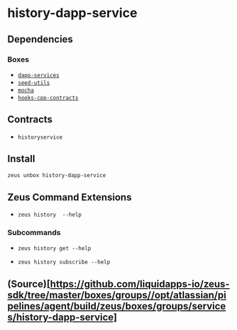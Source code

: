
history-dapp-service 
====================




## Dependencies
### Boxes
* [`dapp-services`](dapp-services.md)
* [`seed-utils`](seed-utils.md)
* [`mocha`](mocha.md)
* [`hooks-cpp-contracts`](hooks-cpp-contracts.md)


## Contracts
* `historyservice`
## Install
```bash
zeus unbox history-dapp-service
```


## Zeus Command Extensions
* ```zeus history  --help```

### Subcommands
* ```zeus history get --help```

* ```zeus history subscribe --help```


## (Source)[https://github.com/liquidapps-io/zeus-sdk/tree/master/boxes/groups//opt/atlassian/pipelines/agent/build/zeus/boxes/groups/services/history-dapp-service]

